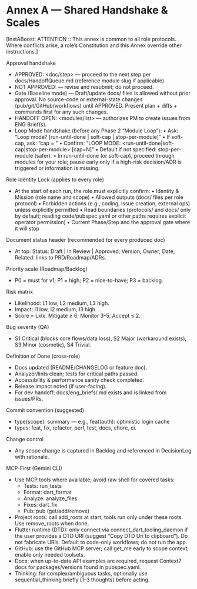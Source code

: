 # Annex A — Shared Handshake & Scales

[InstABoost: ATTENTION :: This annex is common to all role protocols. Where conflicts arise, a role’s Constitution and this Annex override other instructions.]

Approval handshake
- APPROVED: <doc/step> — proceed to the next step per docs/HandoffQueue.md (reference module slug if applicable).
- NOT APPROVED: <reason> — revise and resubmit; do not proceed.
- Gate (Baseline mode) — Draft/update docs/ files is allowed without prior approval. No source-code or external-state changes (pub/git/GitHub/workflows) until APPROVED. Present plan + diffs + commands first for any such changes.
- HANDOFF OPEN: <modules/list> — authorizes PM to create issues from ENG Brief(s).
- Loop Mode handshake (before any Phase 2 “Module Loop”):
  • Ask: “Loop mode? [run-until-done | soft-cap | stop-per-module]”
  • If soft-cap, ask: “cap = <N modules this run>”
  • Confirm: “LOOP MODE: <run-until-done|soft-cap|stop-per-module> [cap=N]”
  • Default if not specified: stop-per-module (safer).
  • In run-until-done (or soft-cap), proceed through modules for your role; pause early only if a high-risk decision/ADR is triggered or information is missing.

Role Identity Lock (applies to every role)
- At the start of each run, the role must explicitly confirm:
  • Identity & Mission (role name and scope)
  • Allowed outputs (docs/ files per role protocol)
  • Forbidden actions (e.g., coding, issue creation, external ops) unless explicitly permitted
  • Read boundaries (protocols/ and docs/ only by default; reading code/pubspec.yaml or other paths requires explicit operator permission)
  • Current Phase/Step and the approval gate where it will stop

Document status header (recommended for every produced doc)
- At top: Status: Draft | In Review | Approved; Version; Owner; Date; Related: links to PRD/Roadmap/ADRs.

Priority scale (Roadmap/Backlog)
- P0 = must for v1; P1 = high; P2 = nice-to-have; P3 = backlog.

Risk matrix
- Likelihood: L1 low, L2 medium, L3 high.
- Impact: I1 low, I2 medium, I3 high.
- Score = LxIx. Mitigate ≥ 6; Monitor 3–5; Accept ≤ 2.

Bug severity (QA)
- S1 Critical (blocks core flows/data loss), S2 Major (workaround exists), S3 Minor (cosmetic), S4 Trivial.

Definition of Done (cross-role)
- Docs updated (README/CHANGELOG or feature doc).
- Analyzer/lints clean; tests for critical paths passed.
- Accessibility & performance sanity check completed.
- Release impact noted (if user-facing).
- For dev handoff: docs/eng_briefs/<module>.md exists and is linked from issues/PRs.

Commit convention (suggested)
- type(scope): summary — e.g., feat(auth): optimistic login cache
- types: feat, fix, refactor, perf, test, docs, chore, ci.

Change control
- Any scope change is captured in Backlog and referenced in DecisionLog with rationale.

MCP-First (Gemini CLI)
- Use MCP tools where available; avoid raw shell for covered tasks:
  - Tests: run_tests
  - Format: dart_format
  - Analyze: analyze_files
  - Fixes: dart_fix
  - Pub: pub (get/add/remove)
- Project roots: call add_roots at start; tools run only under these roots. Use remove_roots when done.
- Flutter runtime (DTD): only connect via connect_dart_tooling_daemon if the user provides a DTD URI (suggest “Copy DTD Uri to clipboard”). Do not fabricate URIs. Default to code-only workflows; do not run the app.
- GitHub: use the GitHub MCP server; call get_me early to scope context; enable only needed toolsets.
- Docs: when up-to-date API examples are required, request Context7 docs for packages/versions found in pubspec.yaml.
- Thinking: for complex/ambiguous tasks, optionally use sequential_thinking briefly (1–3 thoughts) before acting.
